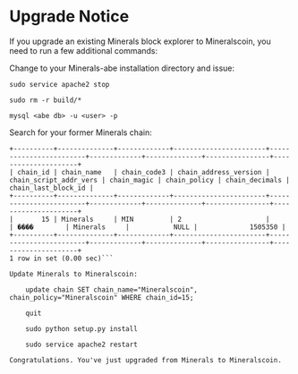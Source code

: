 Upgrade Notice
==============

If you upgrade an existing Minerals block explorer to Mineralscoin, you need to run a few additional commands:

Change to your Minerals-abe installation directory and issue:

    sudo service apache2 stop

    sudo rm -r build/* 

    mysql <abe db> -u <user> -p

Search for your former Minerals chain:

```mysql> select * from chain;
+----------+--------------+-------------+-----------------------+------------------------+-------------+--------------+----------------+---------------------+
| chain_id | chain_name   | chain_code3 | chain_address_version | chain_script_addr_vers | chain_magic | chain_policy | chain_decimals | chain_last_block_id |
+----------+--------------+-------------+-----------------------+------------------------+-------------+--------------+----------------+---------------------+
|       15 | Minerals     | MIN         | 2                     |                        | ����        | Minerals     |           NULL |             1505350 |
+----------+--------------+-------------+-----------------------+------------------------+-------------+--------------+----------------+---------------------+
1 row in set (0.00 sec)```

Update Minerals to Mineralscoin:

    update chain SET chain_name="Mineralscoin", chain_policy="Mineralscoin" WHERE chain_id=15;

    quit

    sudo python setup.py install

    sudo service apache2 restart

Congratulations. You've just upgraded from Minerals to Mineralscoin.